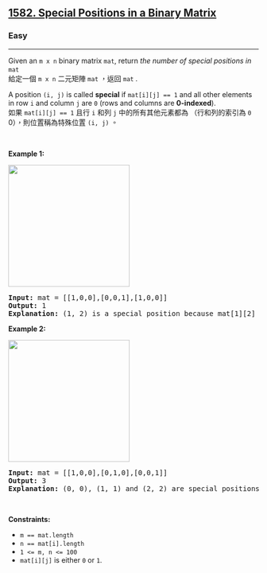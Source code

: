 <h2><a href="https://leetcode.com/problems/special-positions-in-a-binary-matrix/">1582. Special Positions in a Binary Matrix</a></h2><h3>Easy</h3><hr><div><p data-immersive-translate-effect="1" data-immersive_translate_walked="3e4deeb4-3d9d-40dc-b00f-39683ef2f9a3">Given an <code data-immersive-translate-effect="1" data-immersive_translate_walked="3e4deeb4-3d9d-40dc-b00f-39683ef2f9a3">m x n</code> binary matrix <code data-immersive-translate-effect="1" data-immersive_translate_walked="3e4deeb4-3d9d-40dc-b00f-39683ef2f9a3">mat</code>, return <em data-immersive-translate-effect="1" data-immersive_translate_walked="3e4deeb4-3d9d-40dc-b00f-39683ef2f9a3">the number of special positions in </em><code data-immersive-translate-effect="1" data-immersive_translate_walked="3e4deeb4-3d9d-40dc-b00f-39683ef2f9a3">mat</code><font class="notranslate immersive-translate-target-wrapper" lang="zh-TW" data-immersive-translate-translation-element-mark="1"><br><font class="notranslate immersive-translate-target-translation-theme-none immersive-translate-target-translation-block-wrapper-theme-none immersive-translate-target-translation-block-wrapper" data-immersive-translate-translation-element-mark="1"><font class="notranslate immersive-translate-target-inner immersive-translate-target-translation-theme-none-inner" data-immersive-translate-translation-element-mark="1">給定一個 <code data-immersive-translate-effect="1" data-immersive_translate_walked="3e4deeb4-3d9d-40dc-b00f-39683ef2f9a3">m x n</code> 二元矩陣 <code data-immersive-translate-effect="1" data-immersive_translate_walked="3e4deeb4-3d9d-40dc-b00f-39683ef2f9a3">mat</code> ，返回 <code data-immersive-translate-effect="1" data-immersive_translate_walked="3e4deeb4-3d9d-40dc-b00f-39683ef2f9a3">mat</code> </font></font></font><em>.</em></p>

<p data-immersive-translate-effect="1" data-immersive_translate_walked="3e4deeb4-3d9d-40dc-b00f-39683ef2f9a3">A position <code data-immersive-translate-effect="1" data-immersive_translate_walked="3e4deeb4-3d9d-40dc-b00f-39683ef2f9a3">(i, j)</code> is called <strong data-immersive-translate-effect="1" data-immersive_translate_walked="3e4deeb4-3d9d-40dc-b00f-39683ef2f9a3">special</strong> if <code data-immersive-translate-effect="1" data-immersive_translate_walked="3e4deeb4-3d9d-40dc-b00f-39683ef2f9a3">mat[i][j] == 1</code> and all other elements in row <code data-immersive-translate-effect="1" data-immersive_translate_walked="3e4deeb4-3d9d-40dc-b00f-39683ef2f9a3">i</code> and column <code data-immersive-translate-effect="1" data-immersive_translate_walked="3e4deeb4-3d9d-40dc-b00f-39683ef2f9a3">j</code> are <code data-immersive-translate-effect="1" data-immersive_translate_walked="3e4deeb4-3d9d-40dc-b00f-39683ef2f9a3">0</code> (rows and columns are <strong data-immersive-translate-effect="1" data-immersive_translate_walked="3e4deeb4-3d9d-40dc-b00f-39683ef2f9a3">0-indexed</strong>).<font class="notranslate immersive-translate-target-wrapper" lang="zh-TW" data-immersive-translate-translation-element-mark="1"><br><font class="notranslate immersive-translate-target-translation-theme-none immersive-translate-target-translation-block-wrapper-theme-none immersive-translate-target-translation-block-wrapper" data-immersive-translate-translation-element-mark="1"><font class="notranslate immersive-translate-target-inner immersive-translate-target-translation-theme-none-inner" data-immersive-translate-translation-element-mark="1">如果 <code data-immersive-translate-effect="1" data-immersive_translate_walked="3e4deeb4-3d9d-40dc-b00f-39683ef2f9a3">mat[i][j] == 1</code> 且行 <code data-immersive-translate-effect="1" data-immersive_translate_walked="3e4deeb4-3d9d-40dc-b00f-39683ef2f9a3">i</code> 和列 <code data-immersive-translate-effect="1" data-immersive_translate_walked="3e4deeb4-3d9d-40dc-b00f-39683ef2f9a3">j</code> 中的所有其他元素都為 （行和列的索引為 <code data-immersive-translate-effect="1" data-immersive_translate_walked="3e4deeb4-3d9d-40dc-b00f-39683ef2f9a3">0</code> 0），則位置稱為特殊位置 <code data-immersive-translate-effect="1" data-immersive_translate_walked="3e4deeb4-3d9d-40dc-b00f-39683ef2f9a3">(i, j)</code> 。</font></font></font></p>

<p>&nbsp;</p>
<p><strong class="example">Example 1:</strong></p>
<img alt="" src="https://assets.leetcode.com/uploads/2021/12/23/special1.jpg" style="width: 244px; height: 245px;">
<pre><strong>Input:</strong> mat = [[1,0,0],[0,0,1],[1,0,0]]
<strong>Output:</strong> 1
<strong>Explanation:</strong> (1, 2) is a special position because mat[1][2] == 1 and all other elements in row 1 and column 2 are 0.
</pre>

<p><strong class="example">Example 2:</strong></p>
<img alt="" src="https://assets.leetcode.com/uploads/2021/12/24/special-grid.jpg" style="width: 244px; height: 245px;">
<pre><strong>Input:</strong> mat = [[1,0,0],[0,1,0],[0,0,1]]
<strong>Output:</strong> 3
<strong>Explanation:</strong> (0, 0), (1, 1) and (2, 2) are special positions.
</pre>

<p>&nbsp;</p>
<p><strong>Constraints:</strong></p>

<ul>
	<li><code>m == mat.length</code></li>
	<li><code>n == mat[i].length</code></li>
	<li><code>1 &lt;= m, n &lt;= 100</code></li>
	<li><code>mat[i][j]</code> is either <code>0</code> or <code>1</code>.</li>
</ul>
</div>